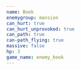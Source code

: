 ```yaml
---
name: Book
enemygroup: mansion
can_hurt: true
can_hurt_unprovoked: true
can_path: true
can-path_flying: true
massive: false
hp: 3
game_name: enemy_book
---
```

